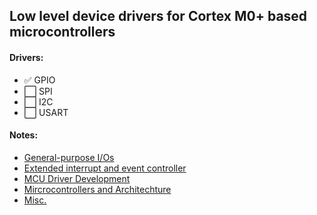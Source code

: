 ## Low level device drivers for Cortex M0+ based microcontrollers

#### Drivers:

- ✅ GPIO
- ⬜️ SPI
- ⬜️ I2C
- ⬜️ USART

#### Notes:

* [General-purpose I/Os](https://github.com/TonyJosi97/stm32_lowlevel_drivers/blob/master/docs/GPIO.md)
* [Extended interrupt and event controller](https://github.com/TonyJosi97/stm32_lowlevel_drivers/blob/master/docs/EXTI.md) 
* [MCU Driver Development](https://github.com/TonyJosi97/stm32_lowlevel_drivers/blob/master/docs/MCU_driver_dev.md)
* [Mircrocontrollers and Architechture](https://github.com/TonyJosi97/stm32_lowlevel_drivers/blob/master/docs/readme.md)
* [Misc.](https://github.com/TonyJosi97/stm32_lowlevel_drivers/blob/master/docs/readme_2.md)

